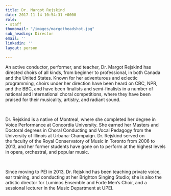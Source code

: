 ```yaml
---
title: Dr. Margot Rejskind
date: 2017-11-14 10:54:31 +0000
role:
- staff
thumbnail: "/images/margotheadshot.jpg"
sub_heading: Director
email: ''
linkedin: ''
layout: person

---
```

An active conductor, performer, and teacher, Dr. Margot Rejskind has directed choirs of all kinds, from beginner to professional, in both Canada and the United States. Known for her adventurous and eclectic programming, choirs under her direction have been heard on CBC, NPR, and the BBC, and have been finalists and semi-finalists in a number of national and international choral competitions, where they have been praised for their musicality, artistry, and radiant sound.

 

Dr. Rejskind is a native of Montreal, where she completed her degree in Voice Performance at Concordia University. She earned her Masters and Doctoral degrees in Choral Conducting and Vocal Pedagogy from the University of Illinois at Urbana-Champaign. Dr. Rejskind served on the faculty of the Royal Conservatory of Music in Toronto from 2006 to 2013, and her former students have gone on to perform at the highest levels in opera, orchestral, and popular music.

 

Since moving to PEI in 2013, Dr. Rejskind has been teaching private voice, ear training, and conducting at her Brighton Singing Studio; she is also the artistic director for Luminos Ensemble and Forte Men’s Choir, and a sessional lecturer in the Music Department at UPEI.